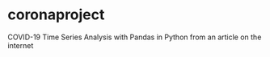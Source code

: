 # coronaproject
COVID-19 Time Series Analysis with Pandas in Python from an article on the internet

